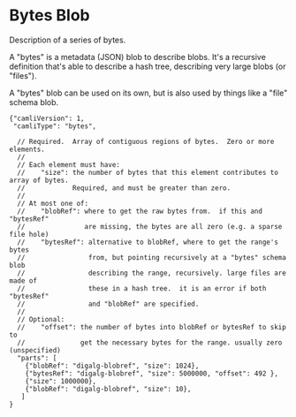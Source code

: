 # Bytes Blob

Description of a series of bytes.

A "bytes" is a metadata (JSON) blob to describe blobs.  It's a recursive
definition that's able to describe a hash tree, describing very large
blobs (or "files").

A "bytes" blob can be used on its own, but is also used by things like
a "file" schema blob.

    {"camliVersion": 1,
     "camliType": "bytes",

      // Required.  Array of contiguous regions of bytes.  Zero or more elements.
      //
      // Each element must have:
      //    "size": the number of bytes that this element contributes to array of bytes.
      //            Required, and must be greater than zero.
      //
      // At most one of:
      //    "blobRef": where to get the raw bytes from.  if this and "bytesRef"
      //               are missing, the bytes are all zero (e.g. a sparse file hole)
      //    "bytesRef": alternative to blobRef, where to get the range's bytes
      //                from, but pointing recursively at a "bytes" schema blob
      //                describing the range, recursively. large files are made of
      //                these in a hash tree.  it is an error if both "bytesRef"
      //                and "blobRef" are specified.
      //
      // Optional:
      //    "offset": the number of bytes into blobRef or bytesRef to skip to
      //              get the necessary bytes for the range. usually zero (unspecified)
      "parts": [
        {"blobRef": "digalg-blobref", "size": 1024},
        {"bytesRef": "digalg-blobref", "size": 5000000, "offset": 492 },
        {"size": 1000000},
        {"blobRef": "digalg-blobref", "size": 10},
       ]
    }

